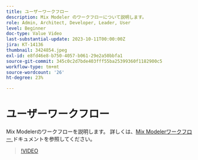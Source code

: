 ```yaml
---
title: ユーザーワークフロー
description: Mix Modeler のワークフローについて説明します。
role: Admin, Architect, Developer, Leader, User
level: Beginner
doc-type: Value Video
last-substantial-update: 2023-10-11T00:00:00Z
jira: KT-14136
thumbnail: 3424854.jpeg
exl-id: e8fd46e8-b750-4057-b061-29e2a50bbfa1
source-git-commit: 345c0c2d7bde403fff55ba25399360f1182900c5
workflow-type: tm+mt
source-wordcount: '26'
ht-degree: 23%

---
```


# ユーザーワークフロー

Mix Modelerのワークフローを説明します。 詳しくは、[Mix Modelerワークフロー ](https://experienceleague.adobe.com/en/docs/mix-modeler/using/get-started/workflow) ドキュメントを参照してください。

>[!VIDEO](https://video.tv.adobe.com/v/3424854?learn=on&enablevpops)